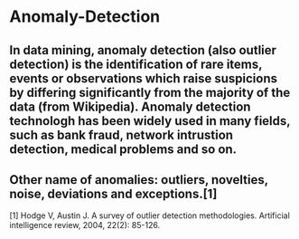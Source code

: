 # Anomaly-Detection

## In data mining, anomaly detection (also outlier detection) is the identification of rare items, events or observations which raise suspicions by differing significantly from the majority of the data (from Wikipedia). Anomaly detection technologh has been widely used in many fields, such as bank fraud, network intrustion detection, medical problems and so on. 
## Other name of anomalies: outliers, novelties, noise, deviations and exceptions.[1]


[1] Hodge V, Austin J. A survey of outlier detection methodologies. Artificial intelligence review, 2004, 22(2): 85-126.
